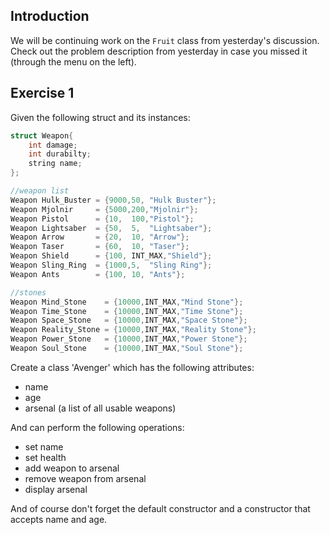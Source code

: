 Introduction
---

We will be continuing work on the `Fruit` class from yesterday's discussion.
Check out the problem description from yesterday in case you missed it (through the menu on the left).

Exercise 1
---
Given the following struct and its instances:

```c++
struct Weapon{
    int damage;
    int durabilty;
    string name;   
};

//weapon list
Weapon Hulk_Buster = {9000,50, "Hulk Buster"};
Weapon Mjolnir     = {5000,200,"Mjolnir"};
Weapon Pistol      = {10,  100,"Pistol"};
Weapon Lightsaber  = {50,  5,  "Lightsaber"};
Weapon Arrow       = {20,  10, "Arrow"};
Weapon Taser 	   = {60,  10, "Taser"};
Weapon Shield      = {100, INT_MAX,"Shield"};
Weapon Sling_Ring  = {1000,5,  "Sling Ring"};
Weapon Ants        = {100, 10, "Ants"};

//stones
Weapon Mind_Stone    = {10000,INT_MAX,"Mind Stone"};
Weapon Time_Stone    = {10000,INT_MAX,"Time Stone"};
Weapon Space_Stone   = {10000,INT_MAX,"Space Stone"};
Weapon Reality_Stone = {10000,INT_MAX,"Reality Stone"};
Weapon Power_Stone   = {10000,INT_MAX,"Power Stone"};
Weapon Soul_Stone    = {10000,INT_MAX,"Soul Stone"};
```
Create a class 'Avenger' which has the following attributes:

 * name
 * age
 * arsenal (a list of all usable weapons)

And can perform the following operations:

 * set name
 * set health
 * add weapon to arsenal
 * remove weapon from arsenal
 * display arsenal

And of course don't forget the default constructor and a constructor that accepts name and age.


